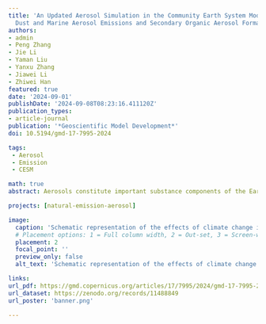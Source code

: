 ```yaml
---
title: 'An Updated Aerosol Simulation in the Community Earth System Model (v2.1.3):
  Dust and Marine Aerosol Emissions and Secondary Organic Aerosol Formation'
authors:
- admin
- Peng Zhang
- Jie Li
- Yaman Liu
- Yanxu Zhang
- Jiawei Li
- Zhiwei Han
featured: true
date: '2024-09-01'
publishDate: '2024-09-08T08:23:16.411120Z'
publication_types:
- article-journal
publication: '*Geoscientific Model Development*'
doi: 10.5194/gmd-17-7995-2024

tags: 
 - Aerosol
 - Emission
 - CESM

math: true
abstract: Aerosols constitute important substance components of the Earth's atmosphere and have a profound influence on climate dynamics, radiative properties, and biogeochemical processes. Here we introduce updated emission schemes for dust, sea-salt, and marine primary organic aerosols (MPOA), as well as augment secondary organic aerosol (SOA) formation pathways within the Community Earth System Model (CESM; version 2.1.3). The modified dust emission scheme shifts the original hotspot-like dust emission to a more continuous distribution, improving the dust aerosol optical depth (DAOD) simulations at stations in North Africa and Central Asia. This update also reduces dust residence time from 4.1 days to 1.6 days, enhancing concentration simulations downwind of dust source regions. For sea-salt emissions, we incorporate an updated sea surface temperature (SST) modulation and introduce a relative-humidity-dependent correction factor for sea-salt particle size with SST having a significantly larger impact on sea-salt emissions (16.1%) compared to the minor effect of humidity (-0.3%). We then extend to incorporate emissions of marine primary organic aerosols (MPOA) as externally mixed with sea-salt aerosols, coupled offline with ocean component Parallel Ocean Program (POP2). The results underscore the substantial influence of phytoplankton diversity on MPOA emissions, with 148% variability simulated among different phytoplankton types, highlighting the role of biological variability in aerosol modeling. Furthermore, we refine the model’s chemical mechanisms by including the irreversible aqueous uptake of dicarbonyl compounds as a new pathway for SOA formation, contributing an additional 37% to surface SOA concentrations. These improvements enrich the capability of the CESM to use intricate linkage between different components of the Earth system, thereby enabling a more comprehensive description of natural aerosol emissions, chemical processes, and their impacts.

projects: [natural-emission-aerosol]

image:
  caption: 'Schematic representation of the effects of climate change impacts on marine mercury cycling.'
  # Placement options: 1 = Full column width, 2 = Out-set, 3 = Screen-width
  placement: 2
  focal_point: ''
  preview_only: false
  alt_text: 'Schematic representation of the effects of climate change impacts on marine mercury cycling.'

links:
url_pdf: https://gmd.copernicus.org/articles/17/7995/2024/gmd-17-7995-2024.pdf
url_dataset: https://zenodo.org/records/11488849
url_poster: 'banner.png'

---
```

